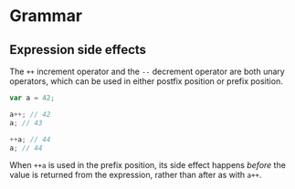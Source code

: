 # Grammar

## Expression side effects

The `++` increment operator and the `--` decrement operator are both unary operators, which can be used in either postfix position or prefix position.

```js
var a = 42;

a++; // 42
a; // 43

++a; // 44
a; // 44
```

When `++a` is used in the prefix position, its side effect happens _before_ the value is returned from the expression, rather than after as with `a++`.
